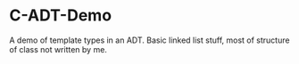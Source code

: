 # C-ADT-Demo
A demo of template types in an ADT. Basic linked list stuff, most of structure of class not written by me.
